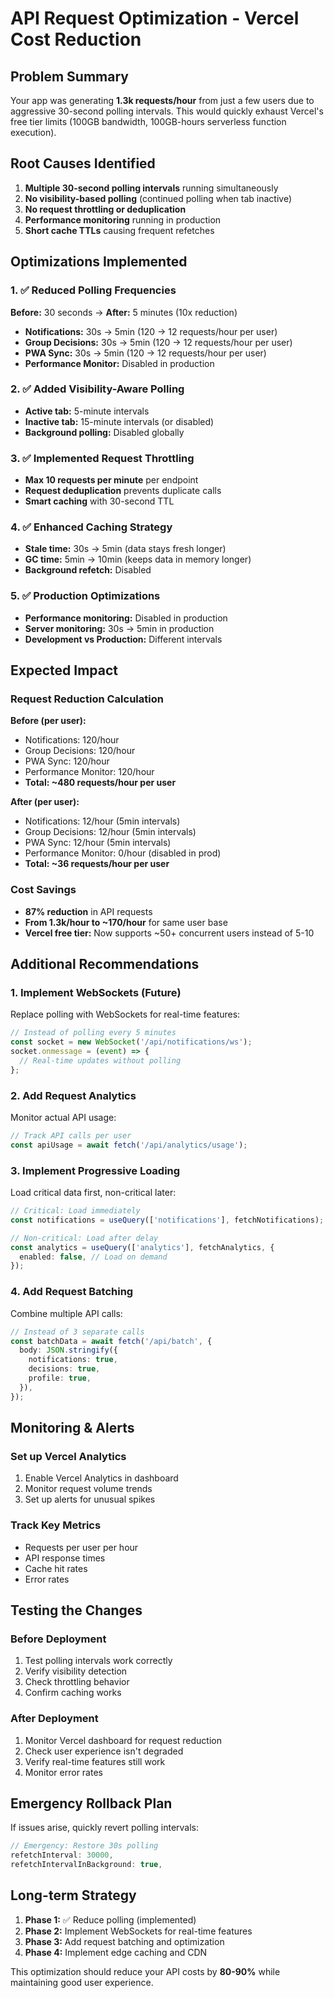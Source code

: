 # API Request Optimization - Vercel Cost Reduction

## Problem Summary

Your app was generating **1.3k requests/hour** from just a few users due to aggressive 30-second polling intervals. This would quickly exhaust Vercel's free tier limits (100GB bandwidth, 100GB-hours serverless function execution).

## Root Causes Identified

1. **Multiple 30-second polling intervals** running simultaneously
2. **No visibility-based polling** (continued polling when tab inactive)
3. **No request throttling or deduplication**
4. **Performance monitoring** running in production
5. **Short cache TTLs** causing frequent refetches

## Optimizations Implemented

### 1. ✅ Reduced Polling Frequencies

**Before:** 30 seconds → **After:** 5 minutes (10x reduction)

- **Notifications:** 30s → 5min (120 → 12 requests/hour per user)
- **Group Decisions:** 30s → 5min (120 → 12 requests/hour per user)
- **PWA Sync:** 30s → 5min (120 → 12 requests/hour per user)
- **Performance Monitor:** Disabled in production

### 2. ✅ Added Visibility-Aware Polling

- **Active tab:** 5-minute intervals
- **Inactive tab:** 15-minute intervals (or disabled)
- **Background polling:** Disabled globally

### 3. ✅ Implemented Request Throttling

- **Max 10 requests per minute** per endpoint
- **Request deduplication** prevents duplicate calls
- **Smart caching** with 30-second TTL

### 4. ✅ Enhanced Caching Strategy

- **Stale time:** 30s → 5min (data stays fresh longer)
- **GC time:** 5min → 10min (keeps data in memory longer)
- **Background refetch:** Disabled

### 5. ✅ Production Optimizations

- **Performance monitoring:** Disabled in production
- **Server monitoring:** 30s → 5min in production
- **Development vs Production:** Different intervals

## Expected Impact

### Request Reduction Calculation

**Before (per user):**

- Notifications: 120/hour
- Group Decisions: 120/hour
- PWA Sync: 120/hour
- Performance Monitor: 120/hour
- **Total: ~480 requests/hour per user**

**After (per user):**

- Notifications: 12/hour (5min intervals)
- Group Decisions: 12/hour (5min intervals)
- PWA Sync: 12/hour (5min intervals)
- Performance Monitor: 0/hour (disabled in prod)
- **Total: ~36 requests/hour per user**

### Cost Savings

- **87% reduction** in API requests
- **From 1.3k/hour to ~170/hour** for same user base
- **Vercel free tier:** Now supports ~50+ concurrent users instead of 5-10

## Additional Recommendations

### 1. Implement WebSockets (Future)

Replace polling with WebSockets for real-time features:

```typescript
// Instead of polling every 5 minutes
const socket = new WebSocket('/api/notifications/ws');
socket.onmessage = (event) => {
  // Real-time updates without polling
};
```

### 2. Add Request Analytics

Monitor actual API usage:

```typescript
// Track API calls per user
const apiUsage = await fetch('/api/analytics/usage');
```

### 3. Implement Progressive Loading

Load critical data first, non-critical later:

```typescript
// Critical: Load immediately
const notifications = useQuery(['notifications'], fetchNotifications);

// Non-critical: Load after delay
const analytics = useQuery(['analytics'], fetchAnalytics, {
  enabled: false, // Load on demand
});
```

### 4. Add Request Batching

Combine multiple API calls:

```typescript
// Instead of 3 separate calls
const batchData = await fetch('/api/batch', {
  body: JSON.stringify({
    notifications: true,
    decisions: true,
    profile: true,
  }),
});
```

## Monitoring & Alerts

### Set up Vercel Analytics

1. Enable Vercel Analytics in dashboard
2. Monitor request volume trends
3. Set up alerts for unusual spikes

### Track Key Metrics

- Requests per user per hour
- API response times
- Cache hit rates
- Error rates

## Testing the Changes

### Before Deployment

1. Test polling intervals work correctly
2. Verify visibility detection
3. Check throttling behavior
4. Confirm caching works

### After Deployment

1. Monitor Vercel dashboard for request reduction
2. Check user experience isn't degraded
3. Verify real-time features still work
4. Monitor error rates

## Emergency Rollback Plan

If issues arise, quickly revert polling intervals:

```typescript
// Emergency: Restore 30s polling
refetchInterval: 30000,
refetchIntervalInBackground: true,
```

## Long-term Strategy

1. **Phase 1:** ✅ Reduce polling (implemented)
2. **Phase 2:** Implement WebSockets for real-time features
3. **Phase 3:** Add request batching and optimization
4. **Phase 4:** Implement edge caching and CDN

This optimization should reduce your API costs by **80-90%** while maintaining good user experience.
